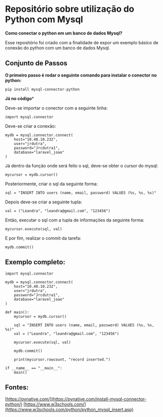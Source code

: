 # Repositório sobre utilização do Python com Mysql

**Como conectar o python em um banco de dados Mysql?**

Esse repositório foi criado com a finalidade de expor um exemplo básico de conexão
do python com um banco de dados Mysql.



## Conjunto de Passos

**O primeiro passo é rodar o seguinte comando para instalar o conector no python:**

```
pip install mysql-connector-python
```

**Já no código***

Deve-se importar o conector com a seguinte linha:

```
import mysql.connector
```

Deve-se criar a conexão:

```
mydb = mysql.connector.connect(
    host="10.40.10.232",
    user="jrdutra",
    password="Jrcdutra1",
    database="laravel_joao"
)
```

Já dentro da função onde será feito o sql, deve-se obter o cursor do mysql:


```
mycursor = mydb.cursor()
```

Posteriormente, criar o sql da seguinte forma:

```
sql = "INSERT INTO users (name, email, password) VALUES (%s, %s, %s)"
```

Depois deve-se criar a seguinte tupla:

```
val = ("Leandra", "leandra@gmail.com", "123456")
```

Então, executar o sql com a tupla de informações da seguinte forma:

```
mycursor.execute(sql, val)
```

E por fim, realizar o commit da tarefa:

```
mydb.commit()
```

## Exemplo completo:

```
import mysql.connector

mydb = mysql.connector.connect(
    host="10.40.10.232",
    user="jrdutra",
    password="Jrcdutra1",
    database="laravel_joao"
)

def main():
    mycursor = mydb.cursor()

    sql = "INSERT INTO users (name, email, password) VALUES (%s, %s, %s)"
    val = ("Leandra", "leandra@gmail.com", "123456")

    mycursor.execute(sql, val)

    mydb.commit()

    print(mycursor.rowcount, "record inserted.")

if __name__ == "__main__":
    main()
```


## Fontes: 

[https://pynative.com/](https://pynative.com/install-mysql-connector-python/)
[https://www.w3schools.com/](https://www.w3schools.com/python/python_mysql_insert.asp)
